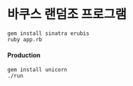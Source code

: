 바쿠스 랜덤조 프로그램
========
```console
gem install sinatra erubis
ruby app.rb
```

#### Production
```console
gem install unicorn
./run
```
